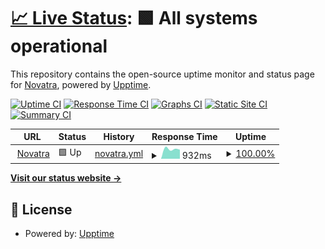 # [📈 Live Status](https://status.novatra.in): <!--live status--> **🟩 All systems operational**

This repository contains the open-source uptime monitor and status page for [Novatra](https://novatra.in), powered by [Upptime](https://github.com/upptime/upptime).

[![Uptime CI](https://github.com/Novatra/uptimer/workflows/Uptime%20CI/badge.svg)](https://github.com/Novatra/upptime/actions?query=workflow%3A%22Uptime+CI%22)
[![Response Time CI](https://github.com/Novatra/uptimer/workflows/Response%20Time%20CI/badge.svg)](https://github.com/Novatra/upptime/actions?query=workflow%3A%22Response+Time+CI%22)
[![Graphs CI](https://github.com/Novatra/upptime/uptimer/Graphs%20CI/badge.svg)](https://github.com/Novatra/upptime/actions?query=workflow%3A%22Graphs+CI%22)
[![Static Site CI](https://github.com/Novatra/uptimer/workflows/Static%20Site%20CI/badge.svg)](https://github.com/Novatra/upptime/actions?query=workflow%3A%22Static+Site+CI%22)
[![Summary CI](https://github.com/Novatra/uptimer/workflows/Summary%20CI/badge.svg)](https://github.com/Novatra/upptime/actions?query=workflow%3A%22Summary+CI%22)


<!--start: status pages-->
<!-- This summary is generated by Upptime (https://github.com/upptime/upptime) -->
<!-- Do not edit this manually, your changes will be overwritten -->
<!-- prettier-ignore -->
| URL | Status | History | Response Time | Uptime |
| --- | ------ | ------- | ------------- | ------ |
| <img alt="" src="https://icons.duckduckgo.com/ip3/novatra.in.ico" height="13"> [Novatra](https://novatra.in) | 🟩 Up | [novatra.yml](https://github.com/Novatra/Uptimer/commits/HEAD/history/novatra.yml) | <details><summary><img alt="Response time graph" src="./graphs/novatra/response-time-week.png" height="20"> 932ms</summary><br><a href="https://Novatra.github.io/uptimer/history/novatra"><img alt="Response time 932" src="https://img.shields.io/endpoint?url=https%3A%2F%2Fraw.githubusercontent.com%2FNovatra%2FUptimer%2FHEAD%2Fapi%2Fnovatra%2Fresponse-time.json"></a><br><a href="https://Novatra.github.io/uptimer/history/novatra"><img alt="24-hour response time 932" src="https://img.shields.io/endpoint?url=https%3A%2F%2Fraw.githubusercontent.com%2FNovatra%2FUptimer%2FHEAD%2Fapi%2Fnovatra%2Fresponse-time-day.json"></a><br><a href="https://Novatra.github.io/uptimer/history/novatra"><img alt="7-day response time 932" src="https://img.shields.io/endpoint?url=https%3A%2F%2Fraw.githubusercontent.com%2FNovatra%2FUptimer%2FHEAD%2Fapi%2Fnovatra%2Fresponse-time-week.json"></a><br><a href="https://Novatra.github.io/uptimer/history/novatra"><img alt="30-day response time 932" src="https://img.shields.io/endpoint?url=https%3A%2F%2Fraw.githubusercontent.com%2FNovatra%2FUptimer%2FHEAD%2Fapi%2Fnovatra%2Fresponse-time-month.json"></a><br><a href="https://Novatra.github.io/uptimer/history/novatra"><img alt="1-year response time 932" src="https://img.shields.io/endpoint?url=https%3A%2F%2Fraw.githubusercontent.com%2FNovatra%2FUptimer%2FHEAD%2Fapi%2Fnovatra%2Fresponse-time-year.json"></a></details> | <details><summary><a href="https://Novatra.github.io/uptimer/history/novatra">100.00%</a></summary><a href="https://Novatra.github.io/uptimer/history/novatra"><img alt="All-time uptime 100.00%" src="https://img.shields.io/endpoint?url=https%3A%2F%2Fraw.githubusercontent.com%2FNovatra%2FUptimer%2FHEAD%2Fapi%2Fnovatra%2Fuptime.json"></a><br><a href="https://Novatra.github.io/uptimer/history/novatra"><img alt="24-hour uptime 100.00%" src="https://img.shields.io/endpoint?url=https%3A%2F%2Fraw.githubusercontent.com%2FNovatra%2FUptimer%2FHEAD%2Fapi%2Fnovatra%2Fuptime-day.json"></a><br><a href="https://Novatra.github.io/uptimer/history/novatra"><img alt="7-day uptime 100.00%" src="https://img.shields.io/endpoint?url=https%3A%2F%2Fraw.githubusercontent.com%2FNovatra%2FUptimer%2FHEAD%2Fapi%2Fnovatra%2Fuptime-week.json"></a><br><a href="https://Novatra.github.io/uptimer/history/novatra"><img alt="30-day uptime 100.00%" src="https://img.shields.io/endpoint?url=https%3A%2F%2Fraw.githubusercontent.com%2FNovatra%2FUptimer%2FHEAD%2Fapi%2Fnovatra%2Fuptime-month.json"></a><br><a href="https://Novatra.github.io/uptimer/history/novatra"><img alt="1-year uptime 100.00%" src="https://img.shields.io/endpoint?url=https%3A%2F%2Fraw.githubusercontent.com%2FNovatra%2FUptimer%2FHEAD%2Fapi%2Fnovatra%2Fuptime-year.json"></a></details>

<!--end: status pages-->

[**Visit our status website →**](https://status.novatra.in)

## 📄 License

- Powered by: [Upptime](https://github.com/upptime/upptime)

